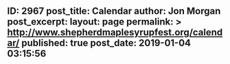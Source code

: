 ---
---
ID: 2967
post_title: Calendar
author: Jon Morgan
post_excerpt:
layout: page
permalink: >
  http://www.shepherdmaplesyrupfest.org/calendar/
published: true
post_date: 2019-01-04 03:15:56
---